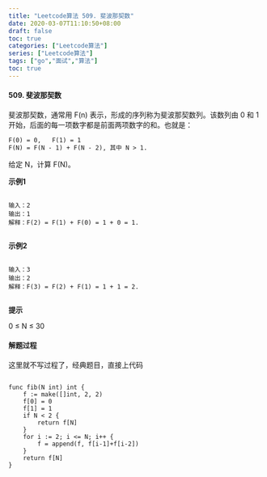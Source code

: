```yaml
---
title: "Leetcode算法 509. 斐波那契数"
date: 2020-03-07T11:10:50+08:00
draft: false
toc: true
categories: ["Leetcode算法"]
series: ["Leetcode算法"]
tags: ["go","面试","算法"]
toc: true
---
```


#### 509. 斐波那契数

斐波那契数，通常用 F(n) 表示，形成的序列称为斐波那契数列。该数列由 0 和 1 开始，后面的每一项数字都是前面两项数字的和。也就是：

``` txt 
F(0) = 0,   F(1) = 1
F(N) = F(N - 1) + F(N - 2), 其中 N > 1.
```

给定 N，计算 F(N)。

**示例1**

``` golang

输入：2
输出：1
解释：F(2) = F(1) + F(0) = 1 + 0 = 1.


```

**示例2**

``` golang

输入：3
输出：2
解释：F(3) = F(2) + F(1) = 1 + 1 = 2.


```

**提示**

0 ≤ N ≤ 30


#### 解题过程

这里就不写过程了，经典题目，直接上代码

``` golang

func fib(N int) int {
	f := make([]int, 2, 2)
	f[0] = 0
	f[1] = 1
	if N < 2 {
		return f[N]
	}
	for i := 2; i <= N; i++ {
		f = append(f, f[i-1]+f[i-2])
	}
	return f[N]
}

```

